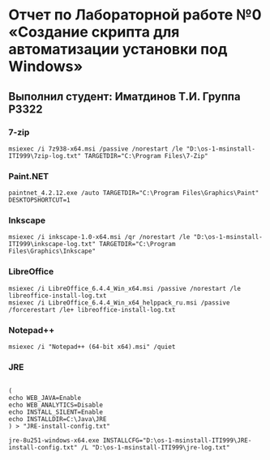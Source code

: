 ﻿# Отчет по Лабораторной работе №0 «Создание скрипта для автоматизации установки под Windows»
## Выполнил студент: Иматдинов Т.И. Группа P3322
###  7-zip
`msiexec /i 7z938-x64.msi /passive /norestart /le "D:\os-1-msinstall-ITI999\7zip-log.txt" TARGETDIR="C:\Program Files\7-Zip"`

###  Paint.NET
`paintnet_4.2.12.exe /auto TARGETDIR="C:\Program Files\Graphics\Paint" DESKTOPSHORTCUT=1`

###  Inkscape
`msiexec /i inkscape-1.0-x64.msi /qr /norestart /le "D:\os-1-msinstall-ITI999\inkscape-log.txt" TARGETDIR="C:\Program Files\Graphics\Inkscape"`

###  LibreOffice
```
msiexec /i LibreOffice_6.4.4_Win_x64.msi /passive /norestart /le libreoffice-install-log.txt
msiexec /i LibreOffice_6.4.4_Win_x64_helppack_ru.msi /passive /forcerestart /le+ libreoffice-install-log.txt
```

###  Notepad++
`msiexec /i "Notepad++ (64-bit x64).msi" /quiet`

###  JRE
```

(
echo WEB_JAVA=Enable
echo WEB_ANALYTICS=Disable
echo INSTALL_SILENT=Enable
echo INSTALLDIR=C:\Java\JRE
) > "JRE-install-config.txt"

jre-8u251-windows-x64.exe INSTALLCFG="D:\os-1-msinstall-ITI999\JRE-install-config.txt" /L "D:\os-1-msinstall-ITI999\jre-log.txt"
```